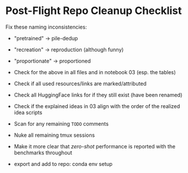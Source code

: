 # Post-Flight Repo Cleanup Checklist

Fix these naming inconsistencies:
- "pretrained" -> pile-dedup
- "recreation" -> reproduction (although funny)
- "proportionate" -> proportioned

- Check for the above in all files and in notebook 03 (esp. the tables)
- Check if all used resources/links are marked/attributed
- Check all HuggingFace links for if they still exist (have been renamed)
- Check if the explained ideas in 03 align with the order of the realized idea scripts
- Scan for any remaining `TODO` comments
- Nuke all remaining tmux sessions
- Make it more clear that *zero-shot* performance is reported with the benchmarks throughout
- export and add to repo: conda env setup